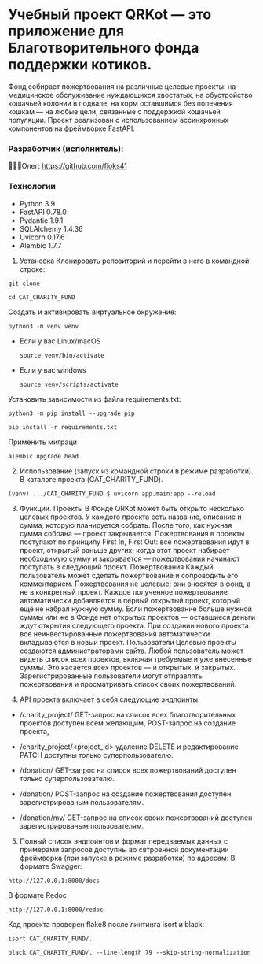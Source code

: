 # Учебный проект QRKot — это приложение для Благотворительного фонда поддержки котиков. 
Фонд собирает пожертвования на различные целевые проекты: на медицинское обслуживание нуждающихся хвостатых, на обустройство кошачьей колонии в подвале, на корм оставшимся без попечения кошкам — на любые цели, связанные с поддержкой кошачьей популяции. Проект реализован c использованием ассинхронных компонентов на фреймворке FastAPI.

### Разработчик (исполнитель):

👨🏼‍💻Олег: https://github.com/floks41

### Технологии
- Python 3.9
- FastAPI 0.78.0
- Pydantic 1.9.1
- SQLAlchemy 1.4.36
- Uvicorn 0.17.6
- Alembic 1.7.7

1. Установка
Клонировать репозиторий и перейти в него в командной строке:

```
git clone 
```

```
cd CAT_CHARITY_FUND
```

Cоздать и активировать виртуальное окружение:

```
python3 -m venv venv
```

* Если у вас Linux/macOS

    ```
    source venv/bin/activate
    ```

* Если у вас windows

    ```
    source venv/scripts/activate
    ```

Установить зависимости из файла requirements.txt:

```
python3 -m pip install --upgrade pip
```

```
pip install -r requirements.txt
```

Применить миграци

```
alembic upgrade head 
```

2. Использование (запуск из командной строки в режиме разработки). В каталоге проекта (CAT_CHARITY_FUND).

```
(venv) .../CAT_CHARITY_FUND $ uvicorn app.main:app --reload
```

3. Функции.
Проекты
В Фонде QRKot может быть открыто несколько целевых проектов. У каждого проекта есть название, описание и сумма, которую планируется собрать. После того, как нужная сумма собрана — проект закрывается.
Пожертвования в проекты поступают по принципу First In, First Out: все пожертвования идут в проект, открытый раньше других; когда этот проект набирает необходимую сумму и закрывается — пожертвования начинают поступать в следующий проект.
Пожертвования
Каждый пользователь может сделать пожертвование и сопроводить его комментарием. Пожертвования не целевые: они вносятся в фонд, а не в конкретный проект. Каждое полученное пожертвование автоматически добавляется в первый открытый проект, который ещё не набрал нужную сумму. Если пожертвование больше нужной суммы или же в Фонде нет открытых проектов — оставшиеся деньги ждут открытия следующего проекта. При создании нового проекта все неинвестированные пожертвования автоматически вкладываются в новый проект.
Пользователи
Целевые проекты создаются администраторами сайта. 
Любой пользователь может видеть список всех проектов, включая требуемые и уже внесенные суммы. Это касается всех проектов — и открытых, и закрытых.
Зарегистрированные пользователи могут отправлять пожертвования и просматривать список своих пожертвований.


4. API проекта включает в себя следующие эндпоинты.
- /charity_project/ GET-запрос на список всех благотворительных проектов доступен всем желающим, POST-запрос на создание проекта, 
- /charity_project/<project_id> удаление DELETE и редактирование PATCH доступны только суперпользователю.

- /donation/ GET-запрос на список всех пожертвований доступен только суперпользователю.
- /donation/ POST-запрос на создание пожертвования доступен зарегистрированым пользователям.
- /donation/my/ GET-запрос на список своих пожертвований доступен зарегистрированым пользователям.


5. Полный список эндпоинтов и формат передваемых данных с примерами запросов доступны во свтроенной документации фреймворка (при запуске в режиме разработки) по адресам: 
В формате Swagger:
```
http://127.0.0.1:8000/docs
```

В формате Redoc
```
http://127.0.0.1:8000/redoc
```

Код проекта проверен flake8 после линтинга isort и black:
```
isort CAT_CHARITY_FUND/.
```

```
black CAT_CHARITY_FUND/. --line-length 79 --skip-string-normalization
```

